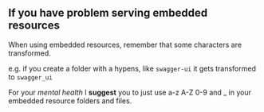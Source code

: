 ﻿## If you have problem serving embedded resources

When using embedded resources, remember that some characters are transformed.

e.g. if you create a folder with a hypens, like `swagger-ui` it gets transformed to `swagger_ui`

For your *mental health* I **suggest** you to just use a-z A-Z 0-9 and _ in your embedded resource folders and files.
